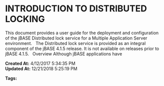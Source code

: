 # INTRODUCTION TO DISTRIBUTED LOCKING

This document provides a user guide for the deployment and configuration of the jBASE Distributed lock service for a Multiple Application Server environment.   The Distributed lock service is provided as an integral component of the jBASE 4.1.5 release. It is not available on releases prior to jBASE 4.1.5.   Overview Although jBASE applications have  

**Created At:** 4/12/2017 5:34:35 PM  
**Updated At:** 12/21/2018 5:25:19 PM  

**Tags:**
<badge text='manager' vertical='middle' />
